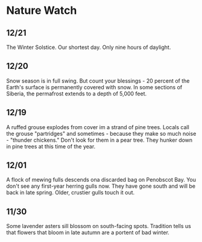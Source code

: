 # Nature Watch

## 12/21
The Winter Solstice. Our shortest day. Only nine hours of daylight.

## 12/20
Snow season is in full swing. But count your blessings - 20 percent of the Earth's surface is permanently covered with snow. In some sections of Siberia, the permafrost extends to a depth of 5,000 feet.

## 12/19
A ruffed grouse explodes from cover im a strand of pine trees. Locals call the grouse "partridges" and sometimes - because they make so much noise - "thunder chickens." Don't look for them in a pear tree. They hunker down in pine trees at this time of the year.

## 12/01
A flock of mewing fulls descends ona  discarded bag on Penobscot Bay. You don't see any first-year herring gulls now. They have gone south and will be back in late spring. Older, crustier gulls touch it out.

## 11/30
Some lavender asters sill blossom on south-facing spots. Tradition tells us that flowers that bloom in late autumn are a portent of bad winter.

